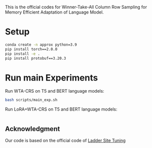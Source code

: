 This is the official codes for Winner-Take-All Column Row Sampling for Memory Efficient Adaptation of Language Model.

# Setup 
```bash
conda create -n approx python=3.9
pip install torch==2.0.0
pip install -e .
pip install protobuf==3.20.3
```

# Run main Experiments

Run WTA-CRS on T5 and BERT language models:

```bash 
bash scripts/main_exp.sh
```

Run LoRA+WTA-CRS on T5 and BERT language models:
```bash

```

## Acknowledgment
Our code is based on the official code of [Ladder Site Tuning](https://arxiv.org/abs/2206.06522)